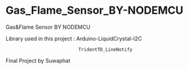 # Gas_Flame_Sensor_BY-NODEMCU

Gas&Flame Sensor BY NODEMCU

Library used in this project : Arduino-LiquidCrystal-I2C

                               TridentTD_LineNotify
                               
Final Project by Suwaphat
